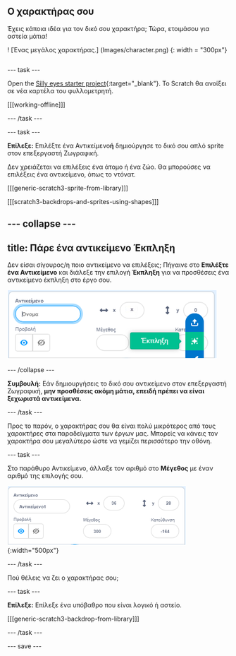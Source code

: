 ## Ο χαρακτήρας σου

<div style="display: flex; flex-wrap: wrap">
<div style="flex-basis: 200px; flex-grow: 1; margin-right: 15px;">
Έχεις κάποια ιδέα για τον δικό σου χαρακτήρα; Τώρα, ετοιμάσου για αστεία μάτια!
</div>
<div>

! [Ένας μεγάλος χαρακτήρας.] (Images/character.png) {: width = "300px"}    

</div>
</div>

--- task ---

Open the [Silly eyes starter project](https://scratch.mit.edu/projects/582221984/editor){:target="_blank"}. Το Scratch θα ανοίξει σε νέα καρτέλα του φυλλομετρητή.

[[[working-offline]]]

--- /task ---

--- task ---

**Επίλεξε:** Επιλέξτε ένα Αντικείμενο**ή** δημιούργησε το δικό σου απλό sprite στον επεξεργαστή Ζωγραφική.

Δεν χρειάζεται να επιλέξεις ένα άτομο ή ένα ζώο. Θα μπορούσες να επιλέξεις ένα αντικείμενο, όπως το ντόνατ.

[[[generic-scratch3-sprite-from-library]]]

[[[scratch3-backdrops-and-sprites-using-shapes]]]

--- collapse ---
---
title: Πάρε ένα αντικείμενο Έκπληξη
---

Δεν είσαι σίγουρος/η ποιο αντικείμενο να επιλέξεις; Πήγαινε στο **Επιλέξτε ένα Αντικείμενο** και διάλεξε την επιλογή **Έκπληξη** για να προσθέσεις ένα αντικείμενο έκπληξη στο έργο σου.

![Η επιλογή "Έκπληξη" στο μενού "Επιλέξτε ένα Αντικείμενο".](images/surprise-sprite.png)

--- /collapse ---

**Συμβουλή:** Εάν δημιουργήσεις το δικό σου αντικείμενο στον επεξεργαστή Ζωγραφική, **μην προσθέσεις ακόμη μάτια, επειδή πρέπει να είναι ξεχωριστά αντικείμενα.**

--- /task ---

Προς το παρόν, ο χαρακτήρας σου θα είναι πολύ μικρότερος από τους χαρακτήρες στα παραδείγματα των έργων μας. Μπορείς να κάνεις τον χαρακτήρα σου μεγαλύτερο ώστε να γεμίζει περισσότερο την οθόνη.

--- task ---

Στο παράθυρο Αντικείμενο, άλλαξε τον αριθμό στο **Μέγεθος** με έναν αριθμό της επιλογής σου.

![](images/size-property.png){:width="500px"}

--- /task ---

Πού θέλεις να ζει ο χαρακτήρας σου;

--- task ---

**Επίλεξε:** Επίλεξε ένα υπόβαθρο που είναι λογικό ή αστείο.

[[[generic-scratch3-backdrop-from-library]]]

--- /task ---

--- save ---
